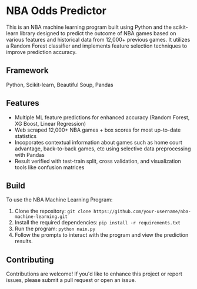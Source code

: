 # NBA Odds Predictor

This is an NBA machine learning program built using Python and the scikit-learn library designed to predict the outcome of NBA games based on various features and historical data from 12,000+ previous games. It utilizes a Random Forest classifier and implements feature selection techniques to improve prediction accuracy.

## Framework
Python, Scikit-learn, Beautiful Soup, Pandas 

## Features
* Multiple ML feature predictions for enhanced accuracy (Random Forest, XG Boost, Linear Regression)
* Web scraped 12,000+ NBA games + box scores for most up-to-date statistics
* Incoporates contextual information about games such as home court advantage, back-to-back games, etc using selective data preprocessing with Pandas
* Result verified with test-train split, cross validation, and visualization tools like confusion matrices

## Build
To use the NBA Machine Learning Program:

1. Clone the repository: `git clone https://github.com/your-username/nba-machine-learning.git`
2. Install the required dependencies: `pip install -r requirements.txt`
3. Run the program: `python main.py`
4. Follow the prompts to interact with the program and view the prediction results.

## Contributing
Contributions are welcome! If you'd like to enhance this project or report issues, please submit a pull request or open an issue.











